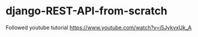 # django-REST-API-from-scratch
Followed youtube tutorial https://www.youtube.com/watch?v=i5JykvxUk_A
